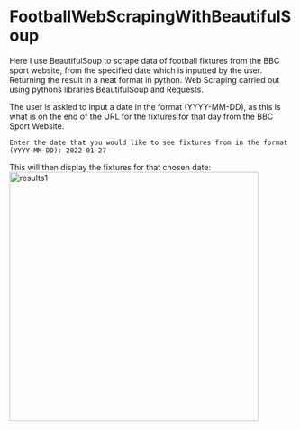 # FootballWebScrapingWithBeautifulSoup
Here I use BeautifulSoup to scrape data of football fixtures from the BBC sport website, from the specified date which is inputted by the user. Returning the result in a neat format in python. Web Scraping carried out using pythons libraries BeautifulSoup and Requests.

The user is askled to input a date in the format (YYYY-MM-DD), as this is what is on the end of the URL for the fixtures for that day from the BBC Sport Website.

```Enter the date that you would like to see fixtures from in the format (YYYY-MM-DD): 2022-01-27```

This will then display the fixtures for that chosen date:
<img width="442" alt="results1" src="https://user-images.githubusercontent.com/53832520/151462403-6f8307ad-b7cc-42de-9212-04a48642265c.png">

